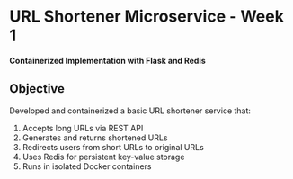 # URL Shortener Microservice - Week 1   
**Containerized Implementation with Flask and Redis**
## Objective  
Developed and containerized a basic URL shortener service that:  
1. Accepts long URLs via REST API  
2. Generates and returns shortened URLs  
3. Redirects users from short URLs to original URLs  
4. Uses Redis for persistent key-value storage  
5. Runs in isolated Docker containers  
